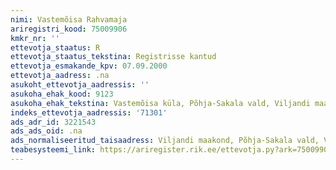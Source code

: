 ```yaml
---
nimi: Vastemõisa Rahvamaja
ariregistri_kood: 75009906
kmkr_nr: ''
ettevotja_staatus: R
ettevotja_staatus_tekstina: Registrisse kantud
ettevotja_esmakande_kpv: 07.09.2000
ettevotja_aadress: .na
asukoht_ettevotja_aadressis: ''
asukoha_ehak_kood: 9123
asukoha_ehak_tekstina: Vastemõisa küla, Põhja-Sakala vald, Viljandi maakond
indeks_ettevotja_aadressis: '71301'
ads_adr_id: 3221543
ads_ads_oid: .na
ads_normaliseeritud_taisaadress: Viljandi maakond, Põhja-Sakala vald, Vastemõisa küla
teabesysteemi_link: https://ariregister.rik.ee/ettevotja.py?ark=75009906&ref=rekvisiidid
---
```

